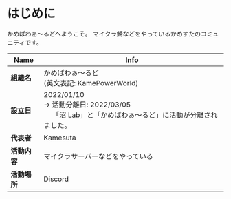# はじめに

かめぱわぁ～るどへようこそ。
マイクラ鯖などをやっているかめすたのコミュニティです。


| Name | Info |
|-|-|
|**組織名**|かめぱわぁ～るど<br />(英文表記: KamePowerWorld)|
|**設立日**|2022/01/10<br />→ 活動分離日: 2022/03/05<br />　 「沼 Lab」と「かめぱわぁ～るど」に活動が分離されました。|
|**代表者**|Kamesuta|
|**活動内容**|マイクラサーバーなどをやっている|
|**活動場所**|Discord|

